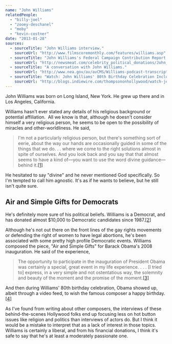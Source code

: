 ```yaml
---
name: "John Williams"
relatedPeople:
  - "billy-joel"
  - "zooey-deschanel"
  - "moby"
  - "kevin-costner"
date: "2013-01-28"
sources:
  - sourceTitle: "John Williams interview."
    sourceUrl: "http://www.filmscoremonthly.com/features/williams.asp"
  - sourceTitle: "John Williams's Federal Campaign Contribution Report."
    sourceUrl: "http://newsmeat.com/celebrity_political_donations/John_T_Williams.php"
  - sourceTitle: "A conversation with John Williams."
    sourceUrl: "http://www.nea.gov/av/avCMS/Williams-podcast-transcript.html"
  - sourceTitle: "Watch: John Williams' 80th Birthday Celebration Includes Obama, Spielberg and Lucas."
    sourceUrl: "http://blogs.indiewire.com/thompsononhollywood/watch-john-williams-80th-birthday-celebration-includes-spielberg-lucas-and-president-obama"
---
```


John Williams was born on Long Island, New York. He grew up there and in Los Angeles, California.

Williams hasn't ever stated any details of his religious background or potential affiliation.  All we know is that, although he doesn't consider himself a very religious person, he seems to be open to the possibility of miracles and other-worldliness. He said,

>I'm not a particularly religious person, but there's something sort of eerie, about the way our hands are occasionally guided in some of the things that we do. . . where we come to the right solutions almost in spite of ourselves. And you look back and you say that that almost seems to have a kind of—you want to use the word divine guidance—behind it.<a class="source-citation" href="#http://www.filmscoremonthly.com/features/williams.asp" title="John Williams interview.">[1]</a>

He hesitated to say "divine" and he never mentioned God specifically. So I'm tempted to call him agnostic. It's as if he wants to believe, but he still isn't quite sure.


## Air and Simple Gifts for Democrats

He's definitely more sure of his political beliefs. Williams is a Democrat, and has donated almost $10,000 to Democratic candidates since 1987.<a class="source-citation" href="#http://newsmeat.com/celebrity_political_donations/John_T_Williams.php" title="John Williams&apos;s Federal Campaign Contribution Report.">[2]</a>

Although he's not out there on the front lines of the gay rights movements or defending the right of women to have legal abortions, he's been associated with some pretty high profile Democratic events. Williams composed the piece, "Air and Simple Gifts" for Barack Obama's 2008 inauguration. He said of the experience,

>The opportunity to participate in the inauguration of President Obama was certainly a special, great event in my life experience. . . . [I tried to] express, in a very simple and not ostentatious way, the solemnity and beauty of the moment and the promise of the moment.<a class="source-citation" href="#http://www.nea.gov/av/avCMS/Williams-podcast-transcript.html" title="A conversation with John Williams.">[3]</a>

And then during Williams' 80th birthday celebration, Obama showed up, albeit through a video feed, to wish the famous composer a happy birthday.<a class="source-citation" href="#http://blogs.indiewire.com/thompsononhollywood/watch-john-williams-80th-birthday-celebration-includes-spielberg-lucas-and-president-obama" title="Watch: John Williams&apos; 80th Birthday Celebration Includes Obama, Spielberg and Lucas.">[4]</a>

As I've found from writing about other composers, the interviews of these behind-the-scenes Hollywood folks end up focusing less on hot button issues like religion and politics than interviews of actors do. But I think it would be a mistake to interpret that as a lack of interest in those topics. Williams is certainly a liberal, and from his financial donations, I think it's safe to say that he's at least a moderately passionate one.